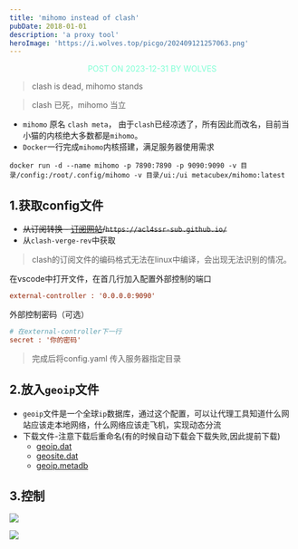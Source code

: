 ```yaml
---
title: 'mihomo instead of clash'
pubDate: 2018-01-01
description: 'a proxy tool'
heroImage: 'https://i.wolves.top/picgo/202409121257063.png'
---
```


<p style="color: aquamarine;text-align: center">POST ON 2023-12-31 BY WOLVES</p>

> clash is dead, mihomo stands

> clash 已死，mihomo 当立

- `mihomo` 原名 `clash meta`， 由于`clash`已经凉透了，所有因此而改名，目前当小猫的内核绝大多数都是`mihomo`。
- `Docker`一行完成`mihomo`内核搭建，满足服务器使用需求

```shell
docker run -d --name mihomo -p 7890:7890 -p 9090:9090 -v 目录/config:/root/.config/mihomo -v 目录/ui:/ui metacubex/mihomo:latest
```

## 1.获取config文件

- ~~从订阅转换 - [订阅网站](https://acl4ssr-sub.github.io/)/`https://acl4ssr-sub.github.io/`~~
- 从`clash-verge-rev`中获取

> clash的订阅文件的编码格式无法在linux中编译，会出现无法识别的情况。

在vscode中打开文件，在首几行加入配置外部控制的端口

```ini
external-controller : '0.0.0.0:9090'
```

外部控制密码（可选）

```ini
# 在external-controller下一行
secret : '你的密码'
```

> 完成后将config.yaml 传入服务器指定目录

## 2.放入`geoip`文件
- `geoip`文件是一个全球`ip`数据库，通过这个配置，可以让代理工具知道什么网站应该走本地网络，什么网络应该走飞机，实现动态分流
- 下载文件-注意下载后重命名(有的时候自动下载会下载失败,因此提前下载)
  - [geoip.dat](https://i.wolves.top/picgo/202409121253507.dat)
  - [geosite.dat](https://i.wolves.top/picgo/202409121254143.dat)
  - [geoip.metadb](https://i.wolves.top/picgo/202409121254751.metadb)


## 3.控制

![](https://i.wolves.top/picgo/202401080022882.png)

![](https://i.wolves.top/picgo/202401080023841.png)
